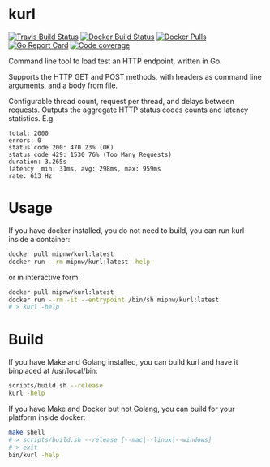 # kurl
[![Travis Build Status](https://img.shields.io/travis/com/mipnw/kurl)](https://travis-ci.com/mipnw/kurl)
[![Docker Build Status](https://img.shields.io/docker/cloud/build/mipnw/kurl)](https://hub.docker.com/r/mipnw/kurl)
[![Docker Pulls](https://img.shields.io/docker/pulls/mipnw/kurl)](https://hub.docker.com/r/mipnw/kurl)
[![Go Report Card](https://goreportcard.com/badge/github.com/mipnw/kurl)](https://goreportcard.com/report/github.com/mipnw/kurl)
[![Code coverage](https://img.shields.io/codecov/c/github/mipnw/kurl)](https://codecov.io/gh/mipnw/kurl)


Command line tool to load test an HTTP endpoint, written in Go.

Supports the HTTP GET and POST methods, with headers as command line arguments, and a body from file.

Configurable thread count, request per thread, and delays between requests. Outputs the aggregate HTTP status codes counts and latency statistics. E.g.
```
total: 2000
errors: 0
status code 200: 470 23% (OK)
status code 429: 1530 76% (Too Many Requests)
duration: 3.265s
latency  min: 31ms, avg: 298ms, max: 959ms
rate: 613 Hz
```

# Usage
If you have docker installed, you do not need to build, you can run kurl inside a container:
```bash
docker pull mipnw/kurl:latest
docker run --rm mipnw/kurl:latest -help
```
or in interactive form:
```bash
docker pull mipnw/kurl:latest
docker run --rm -it --entrypoint /bin/sh mipnw/kurl:latest
# > kurl -help
```

# Build
If you have Make and Golang installed, you can build kurl and have it binplaced at /usr/local/bin:
```bash
scripts/build.sh --release
kurl -help
```

If you have Make and Docker but not Golang, you can build for your platform inside docker:
```bash
make shell
# > scripts/build.sh --release [--mac|--linux|--windows]
# > exit
bin/kurl -help
```
